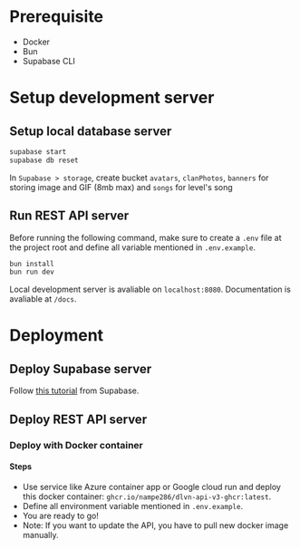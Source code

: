 # Prerequisite

- Docker
- Bun
- Supabase CLI

# Setup development server

## Setup local database server

```bash
supabase start
supabase db reset
```

In `Supabase > storage`, create bucket `avatars`, `clanPhotos`, `banners` for storing image and GIF (8mb max) and `songs` for level's song

## Run REST API server

Before running the following command, make sure to create a `.env` file at the project root and define all variable mentioned in `.env.example`.

```bash
bun install
bun run dev
```

Local development server is avaliable on `localhost:8080`. Documentation is avaliable at `/docs`.

# Deployment
## Deploy Supabase server

Follow [this tutorial](https://supabase.com/docs/guides/cli/local-development#deploy-your-project) from Supabase.

## Deploy REST API server

### Deploy with Docker container

#### Steps

- Use service like Azure container app or Google cloud run and deploy this docker container: `ghcr.io/nampe286/dlvn-api-v3-ghcr:latest`.
- Define all environment variable mentioned in `.env.example`.
- You are ready to go!
- Note: If you want to update the API, you have to pull new docker image manually.
